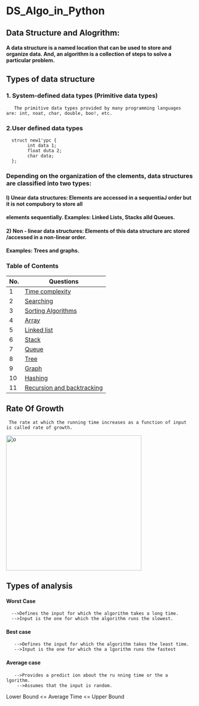 # DS_Algo_in_Python

## Data Structure and Alogrithm: 
#### A data structure is a named location that can be used to store and organize data. And, an algorithm is a collection of steps to solve a particular problem.
## Types of data structure
### 1. System-defined data types (Primitive data types)
       The primitive data types provided by many programming languages are: int, noat, char, double, boo!, etc. 
### 2.User defined data types 
      struct new1'ypc { 
            int data 1; 
            float duta 2; 
            char data; 
      };
      
### Depending on the organization of the clements, data structures are classified into two types: 
#### l) Unear data structures: Elements are accessed in a sequentiaJ order but it is not compubory to store all 
####    elements sequentially. Examples: Linked Lists, Stacks alld Queues. 
#### 2) Non - linear data structures: Elements of this data structure arc stored /accessed in a non-linear order. 
####    Examples: Trees and graphs.      
### Table of Contents

| No. | Questions                                                                                                                                                         |
| --- | ----------------------------------------------------------------------------------------------------------------------------------------------------------------- |
| 1   | [Time complexity]()                                         |
| 2   | [Searching]()                                                                                                             |
| 3   | [Sorting Algorithms](#)                                                        |
| 4   | [Array](#)                                                        |
| 5   | [Linked list](#what-is-the-difference-between-call-apply-and-bind)                                                        |
| 6   | [Stack](#what-is-the-difference-between-call-apply-and-bind)                                                        |
| 7   | [Queue](#what-is-the-difference-between-call-apply-and-bind)                                                        |
| 8   | [Tree](#what-is-the-difference-between-call-apply-and-bind)                                                        |
| 9   | [Graph](#what-is-the-difference-between-call-apply-and-bind)                                                        |
| 10  | [Hashing](#what-is-the-difference-between-call-apply-and-bind)                                                        |
| 11  | [Recursion and backtracking](#what-is-the-difference-between-call-apply-and-bind)                                                        |





## Rate Of Growth
     The rate at which the running time increases as a function of input is called rate of growth.
<img width="365" alt="o" src="https://user-images.githubusercontent.com/78050476/180866333-14976985-3f11-41a9-b41c-a50036ab1412.png">     






## Types of analysis
#### Worst Case 
      -->Defines the input for which the algorithm takes a long time. 
      -->Input is the one for which the algorithm runs the slowest. 

#### Best case
       -->Defines the input for which the algorithm takes the least time. 
       -->Input is the one for which the a lgorithm runs the fastest
#### Average case
       -->Provides a predict ion about the ru nning time or the a lgorithm. 
        -->Assumes that the input is random. 
        
   Lower Bound <= Average Time <= Upper Bound     

